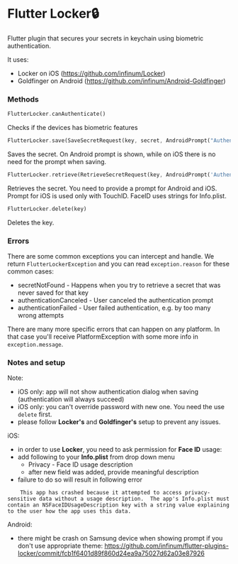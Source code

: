 # **Flutter Locker🔒** 

Flutter plugin that secures your secrets in keychain using biometric authentication.


It uses:
 - Locker on iOS (https://github.com/infinum/Locker)
 - Goldfinger on Android (https://github.com/infinum/Android-Goldfinger)
 
### Methods


```dart
FlutterLocker.canAuthenticate()
```
Checks if the devices has biometric features

```dart
FlutterLocker.save(SaveSecretRequest(key, secret, AndroidPrompt("Authenticate", "Cancel")))
``` 
Saves the secret. On Android prompt is shown, while on iOS there is no need for the prompt when saving.

```dart
FlutterLocker.retrieve(RetrieveSecretRequest(key, AndroidPrompt('Authenticate', 'Cancel'), IOsPrompt('Authenticate')))
```
Retrieves the secret. You need to provide a prompt for Android and iOS. Prompt for iOS is used only with TouchID. FaceID uses strings for Info.plist.

```dart
FlutterLocker.delete(key)
```
Deletes the key.


### Errors

There are some common exceptions you can intercept and handle. We return `FlutterLockerException` and you can read `exception.reason` for these common cases:

- secretNotFound - Happens when you try to retrieve a secret that was never saved for that key
- authenticationCanceled - User canceled the authentication prompt
- authenticationFailed - User failed authentication, e.g. by too many wrong attempts

There are many more specific errors that can happen on any platform. In that case you'll receive PlatformException with some more info in `exception.message`.
 
 
### Notes and setup
Note:
 - iOS only: app will not show authentication dialog when saving (authentication will always succeed)
 - iOS only: you can't override password with new one. You need the use `delete` first.
 - please follow **Locker's** and **Goldfinger's** setup to prevent any issues.

iOS:
 - in order to use **Locker**, you need to ask permission for __Face ID__ usage:
 - add following to your **Info.plist** from drop down menu
    - Privacy - Face ID usage description
    - after new field was added, provide meaningful description
 - failure to do so will result in following error
```
    This app has crashed because it attempted to access privacy-sensitive data without a usage description.  The app's Info.plist must contain an NSFaceIDUsageDescription key with a string value explaining to the user how the app uses this data.
```

Android:
 - there might be crash on Samsung device when showing prompt if you don't use appropriate theme: https://github.com/infinum/flutter-plugins-locker/commit/fcb1f6401d89f860d24ea9a75027d62a03e87926
